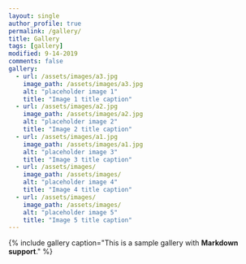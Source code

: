 ```yaml
---
layout: single
author_profile: true
permalink: /gallery/
title: Gallery
tags: [gallery]
modified: 9-14-2019
comments: false
gallery:
  - url: /assets/images/a3.jpg
    image_path: /assets/images/a3.jpg
    alt: "placeholder image 1"
    title: "Image 1 title caption"
  - url: /assets/images/a2.jpg
    image_path: /assets/images/a2.jpg
    alt: "placeholder image 2"
    title: "Image 2 title caption"
  - url: /assets/images/a1.jpg
    image_path: /assets/images/a1.jpg
    alt: "placeholder image 3"
    title: "Image 3 title caption"  
  - url: /assets/images/
    image_path: /assets/images/
    alt: "placeholder image 4"
    title: "Image 4 title caption"
  - url: /assets/images/
    image_path: /assets/images/
    alt: "placeholder image 5"
    title: "Image 5 title caption"    
---
```


{% include gallery caption="This is a sample gallery with **Markdown support**." %}

